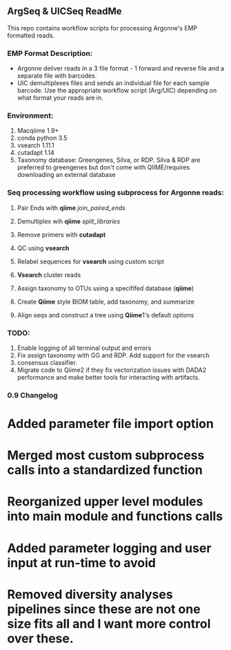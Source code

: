 
## ArgSeq & UICSeq ReadMe
This repo contains workflow scripts for processing Argonne's EMP formatted reads.

### EMP Format Description:
- Argonne deliver reads in a 3 file format - 1 forward and reverse file and a separate file with barcodes.
- UIC demultiplexes files and sends an individual file for each sample barcode.
Use the appropriate workflow script (Arg/UIC) depending on what format your reads are in.

### Environment:
1. Macqiime 1.9+
2. conda python 3.5
3. vsearch 1.11.1
4. cutadapt 1.14
5. Taxonomy database: Greengenes, Silva, or RDP. Silva & RDP are preferred to greengenes but don't come with QIIME/requires downloading an external database

### Seq processing workflow using subprocess for Argonne reads:
1. Pair Ends with **qiime** *join_paired_ends*

2. Demultiplex wih **qiime** *split_libraries*
3. Remove primers with **cutadapt**
4. QC using **vsearch**
5. Relabel sequences for **vsearch** using custom script
6. **Vsearch** cluster reads
7. Assign taxonomy to OTUs using a specififed database (**qiime**)
8. Create **Qiime** style BIOM table, add taxonomy, and summarize
9. Align seqs and construct a tree using **Qiime**1's default options

### TODO:
1. Enable logging of all terminal output and errors
2. Fix assign taxonomy with GG and RDP. Add support for the vsearch
3. consensus classifier.
4. Migrate code to Qiime2 if they fix vectorization issues with DADA2 performance and make better tools for interacting with artifacts.

### 0.9 Changelog
# Added parameter file import option
# Merged most custom subprocess calls into a standardized function
# Reorganized upper level modules into main module and functions calls
# Added parameter logging and user input at run-time to avoid
# Removed diversity analyses pipelines since these are not one size fits all and I want more control over these.
